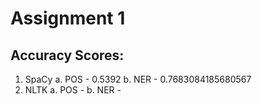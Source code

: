 # Assignment 1

## Accuracy Scores:
1. SpaCy
   a. POS - 0.5392
   b. NER - 0.7683084185680567
2. NLTK
   a. POS -
   b. NER - 
